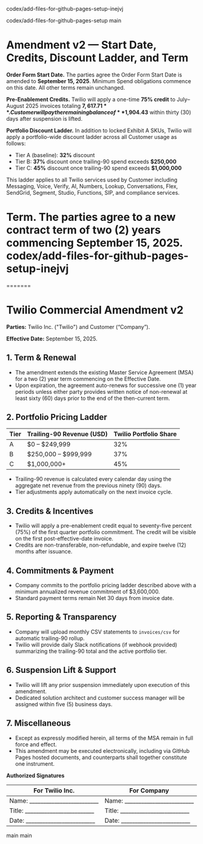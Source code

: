 codex/add-files-for-github-pages-setup-inejvj

codex/add-files-for-github-pages-setup
main
# Amendment v2 — Start Date, Credits, Discount Ladder, and Term

**Order Form Start Date.** The parties agree the Order Form Start Date is amended to **September 15, 2025**. Minimum Spend obligations commence on this date. All other terms remain unchanged.

**Pre-Enablement Credits.** Twilio will apply a one-time **75% credit** to July–August 2025 invoices totaling **$7,617.71**. Customer will pay the remaining balance of **$1,904.43** within thirty (30) days after suspension is lifted.

**Portfolio Discount Ladder.** In addition to locked Exhibit A SKUs, Twilio will apply a portfolio-wide discount ladder across all Customer usage as follows:
- Tier A (baseline): **32%** discount
- Tier B: **37%** discount once trailing-90 spend exceeds **$250,000**
- Tier C: **45%** discount once trailing-90 spend exceeds **$1,000,000**

This ladder applies to all Twilio services used by Customer including Messaging, Voice, Verify, AI, Numbers, Lookup, Conversations, Flex, SendGrid, Segment, Studio, Functions, SIP, and compliance services.

**Term.** The parties agree to a new contract term of **two (2) years** commencing September 15, 2025.
codex/add-files-for-github-pages-setup-inejvj
=======
=======
# Twilio Commercial Amendment v2

**Parties:** Twilio Inc. ("Twilio") and Customer (“Company”).

**Effective Date:** September 15, 2025.

## 1. Term & Renewal
- The amendment extends the existing Master Service Agreement (MSA) for a two (2) year term commencing on the Effective Date.
- Upon expiration, the agreement auto-renews for successive one (1) year periods unless either party provides written notice of non-renewal at least sixty (60) days prior to the end of the then-current term.

## 2. Portfolio Pricing Ladder
| Tier | Trailing-90 Revenue (USD) | Twilio Portfolio Share |
| ---- | ------------------------- | ---------------------- |
| A    | $0 – $249,999             | 32%                   |
| B    | $250,000 – $999,999       | 37%                   |
| C    | $1,000,000+               | 45%                   |

- Trailing-90 revenue is calculated every calendar day using the aggregate net revenue from the previous ninety (90) days.
- Tier adjustments apply automatically on the next invoice cycle.

## 3. Credits & Incentives
- Twilio will apply a pre-enablement credit equal to seventy-five percent (75%) of the first quarter portfolio commitment. The credit will be visible on the first post-effective-date invoice.
- Credits are non-transferable, non-refundable, and expire twelve (12) months after issuance.

## 4. Commitments & Payment
- Company commits to the portfolio pricing ladder described above with a minimum annualized revenue commitment of $3,600,000.
- Standard payment terms remain Net 30 days from invoice date.

## 5. Reporting & Transparency
- Company will upload monthly CSV statements to `invoices/csv` for automatic trailing-90 rollup.
- Twilio will provide daily Slack notifications (if webhook provided) summarizing the trailing-90 total and the active portfolio tier.

## 6. Suspension Lift & Support
- Twilio will lift any prior suspension immediately upon execution of this amendment.
- Dedicated solution architect and customer success manager will be assigned within five (5) business days.

## 7. Miscellaneous
- Except as expressly modified herein, all terms of the MSA remain in full force and effect.
- This amendment may be executed electronically, including via GitHub Pages hosted documents, and counterparts shall together constitute one instrument.

**Authorized Signatures**

| For Twilio Inc. | For Company |
| --------------- | ----------- |
| Name: _________________________ | Name: _________________________ |
| Title: _________________________ | Title: _________________________ |
| Date: _________________________ | Date: _________________________ |
main
main
